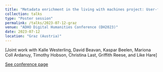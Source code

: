 ```yaml
---
title: "Metadata enrichment in the living with machines project: User-focused collaborative database development in a digital humanities context"
collection: talks
type: "Poster session"
permalink: /talks/2023-07-12-graz
venue: "ADHO Digital Humanities Conference (DH2023)"
date: 2023-07-12
location: "Graz (Austria)"
---
```

[Joint work with Kalle Westerling, David Beavan, Kaspar Beelen, Mariona Coll Ardanuy, Timothy Hobson, Christina Last, Griffith Reese, and Like Hare]

[See conference page](https://dh2023.adho.org/)